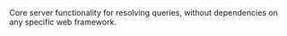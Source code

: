 Core server functionality for resolving queries, without dependencies on any specific web framework.
